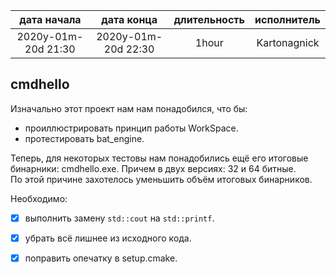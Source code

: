 
| дата начала         |   дата конца        | длительность  | исполнитель  |
|:-------------------:|:-------------------:|:-------------:|:------------:|
| 2020y-01m-20d 21:30 | 2020y-01m-20d 22:30 | 1hour         | Kartonagnick |

cmdhello
--------

Изначально этот проект нам нам понадобился, что бы:  
 - проиллюстрировать принцип работы WorkSpace.  
 - протестировать bat_engine.  

Теперь, для некоторых тестовы нам понадобились ещё его итоговые бинарники: cmdhello.exe. 
Причем в двух версиях: 32 и 64 битные.  
По этой причине захотелось уменьшить объём итоговых бинарников.  

Необходимо:  
  - [x] выполнить замену `std::cout` на `std::printf`.  
  - [x] убрать всё лишнее из исходного кода.  
  - [x] поправить опечатку в setup.cmake.  

